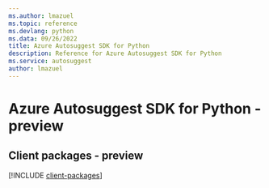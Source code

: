 ```yaml
---
ms.author: lmazuel
ms.topic: reference
ms.devlang: python
ms.data: 09/26/2022
title: Azure Autosuggest SDK for Python
description: Reference for Azure Autosuggest SDK for Python
ms.service: autosuggest
author: lmazuel
---
```

# Azure Autosuggest SDK for Python - preview

## Client packages - preview
[!INCLUDE [client-packages](autosuggest-client-index.md)]
